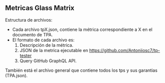 
## Metricas Glass Matrix


Estructura de archivos: 
 - Cada archivo tpX.json, contiene la métrica correspondiente a X en el documento de TPA.
 - El formato de cada archivo es:
   1. Descripción de la métrica.
   2. JSON de la metrica ejecutable en  https://github.com/Antoniiosc7/tp-tester
   3. Query GitHub GraphQL API.

También está el archivo general que contiene todos los tps y sus garantias (TPA.json).